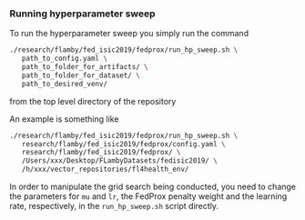### Running hyperparameter sweep

To run the hyperparameter sweep you simply run the command

```bash
./research/flamby/fed_isic2019/fedprox/run_hp_sweep.sh \
   path_to_config.yaml \
   path_to_folder_for_artifacts/ \
   path_to_folder_for_dataset/ \
   path_to_desired_venv/
```

from the top level directory of the repository

An example is something like
``` bash
./research/flamby/fed_isic2019/fedprox/run_hp_sweep.sh \
   research/flamby/fed_isic2019/fedprox/config.yaml \
   research/flamby/fed_isic2019/fedprox/ \
   /Users/xxx/Desktop/FLambyDatasets/fedisic2019/ \
   /h/xxx/vector_repositories/fl4health_env/
```

In order to manipulate the grid search being conducted, you need to change the parameters for `mu` and `lr`, the FedProx penalty weight and the learning rate, respectively, in the `run_hp_sweep.sh` script directly.
